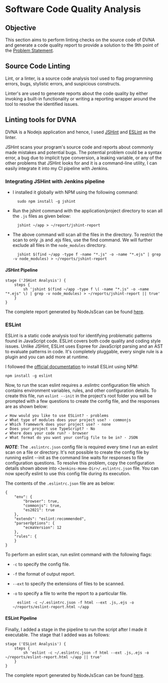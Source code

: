 # Software Code Quality Analysis
## Objective

This section aims to perform linting checks on the source code of DVNA and generate a code quality report to provide a solution to the 9th point of the [Problem Statement](https://devsecops-report.netlify.app/problem-statements/).
## Source Code Linting

Lint, or a linter, is a source code analysis tool used to flag programming errors, bugs, stylistic errors, and suspicious constructs.

Linter's are used to generate reports about the code quality by either invoking a built-in functionality or writing a reporting wrapper around the tool to resolve the identified issues.


## Linting tools for DVNA

DVNA is a Nodejs application and hence, I used [JSHint](https://jshint.com/install/) and [ESLint](https://eslint.org/docs/2.13.1/user-guide/command-line-interface) as the linter.

JSHint scans your program's source code and reports about commonly made mistakes and potential bugs. The potential problem could be a syntax error, a bug due to implicit type conversion, a leaking variable, or any of the other problems that JSHint looks for and it is a command-line utility, I can easily integrate it into my CI pipeline with Jenkins. 

### Integrating JSHint with Jenkins pipeline

- I installed it globally with NPM using the following command:

        sudo npm install -g jshint


- Run the jshint command with the application/project directory to scan all the `.js` files as given below:
  
        jshint ~/app > ~/report/jshint-report

- The above command will scan all the files in the directory. To restrict the scan to only .js and .ejs files, use the find command. We will further exclude all files in the `node_modules` directory.

        jshint $(find ~/app -type f -name "*.js" -o -name "*.ejs" | grep -v node_modules) > ~/reports/jshint-report
    
#### JSHint Pipeline

    stage ('JSHint Analysis') {  
        steps {
            sh 'jshint $(find ~/app -type f \( -name "*.js" -o -name "*.ejs" \) | grep -v node_modules) > ~/reports/jshint-report || true'
        }
    }

The complete report generated by NodeJsScan can be found [here](https://github.com/Apoorva-lokhande/DevSecOps-internship/blob/master/reports/Code-Quality-report/jshint-report.html).
### ESLint

ESLint is a static code analysis tool for identifying problematic patterns found in JavaScript code. ESLint covers both code quality and coding style issues. Unlike JSHint, ESLint uses Espree for JavaScript parsing and an AST to evaluate patterns in code. It's completely pluggable, every single rule is a plugin and you can add more at runtime.

I followed the [official documentation](https://eslint.org/docs/user-guide/getting-started) to install ESLint using NPM:

    npm install -g eslint 

Now, to run the scan eslint requires a .eslintrc configuration file which contains environment variables, rules, and other configuration details. To create this file, run `eslint --init` in the project's root folder you will be prompted with a few questions to create the config file, and the responses are as shown below:

    ✔ How would you like to use ESLint? · problems
    ✔ What type of modules does your project use? · commonjs
    ✔ Which framework does your project use? · none
    ✔ Does your project use TypeScript? · No
    ✔ Where does your code run? · browser
    ✔ What format do you want your config file to be in? · JSON

***NOTE***: The `.eslintrc.json` config file is required every time I run an eslint scan on a file or directory. It's not possible to create the config file by running eslint --init as the command line waits for responses to file configuration questions. To resolve this problem, copy the configuration details shown above into `<Jenkins-Home-Dir>/.eslintrc.json` file. You can now specify eslint to use this config file during its execution.

The contents of the `.eslintrc.json` file are as below:

    {
        "env": {
            "browser": true,
            "commonjs": true,
            "es2021": true
        },
        "extends": "eslint:recommended",
        "parserOptions": {
            "ecmaVersion": 12
        },
        "rules": {
        }
    }

To perform an eslint scan, run eslint command with the following flags:

- `-c`  to specify the config file.
- `-f` the format of output report.
- `--ext` to specify the extensions of files to be scanned.
- `-o` to specify a file to write the report to a particular file. 

        
        eslint -c ~/.eslintrc.json -f html --ext .js,.ejs -o ~/reports/eslint-report.html ~/app

#### ESLint Pipeline

Finally, I added a stage in the pipeline to run the script after I made it executable. The stage that I added was as follows:

    stage ('ESLint Analysis') {
        steps {
            sh 'eslint -c ~/.eslintrc.json -f html --ext .js,.ejs -o ~/reports/eslint-report.html ~/app || true'
        }
    }

The complete report generated by NodeJsScan can be found [here](https://github.com/Apoorva-lokhande/DevSecOps-internship/blob/master/reports/Code-Quality-report/eslint-report.html).
